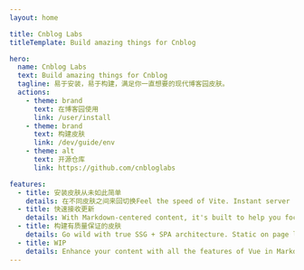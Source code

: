 ```yaml
---
layout: home

title: Cnblog Labs
titleTemplate: Build amazing things for Cnblog

hero:
  name: Cnblog Labs
  text: Build amazing things for Cnblog
  tagline: 易于安装，易于构建，满足你一直想要的现代博客园皮肤。
  actions:
    - theme: brand
      text: 在博客园使用
      link: /user/install
    - theme: brand
      text: 构建皮肤
      link: /dev/guide/env
    - theme: alt
      text: 开源仓库
      link: https://github.com/cnbloglabs

features:
  - title: 安装皮肤从未如此简单
    details: 在不同皮肤之间来回切换Feel the speed of Vite. Instant server start and lightning fast HMR that stays fast regardless of the app size.
  - title: 快速接收更新
    details: With Markdown-centered content, it's built to help you focus on writing and deployed with minimum configuration.
  - title: 构建有质量保证的皮肤
    details: Go wild with true SSG + SPA architecture. Static on page load, but engage users with 100% interactivity from there.
  - title: WIP
    details: Enhance your content with all the features of Vue in Markdown, while being able to customize your site with Vue.
---
```

